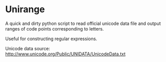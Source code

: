 # Unirange

A quick and dirty python script to read official unicode data file and output ranges of code points corresponding to letters.

Useful for constructing regular expressions.

Unicode data source: http://www.unicode.org/Public/UNIDATA/UnicodeData.txt
